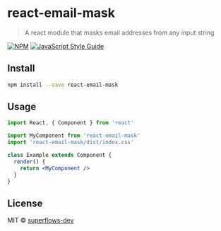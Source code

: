# react-email-mask

> A react module that masks email addresses from any input string

[![NPM](https://img.shields.io/npm/v/react-email-mask.svg)](https://www.npmjs.com/package/react-email-mask) [![JavaScript Style Guide](https://img.shields.io/badge/code_style-standard-brightgreen.svg)](https://standardjs.com)

## Install

```bash
npm install --save react-email-mask
```

## Usage

```jsx
import React, { Component } from 'react'

import MyComponent from 'react-email-mask'
import 'react-email-mask/dist/index.css'

class Example extends Component {
  render() {
    return <MyComponent />
  }
}
```

## License

MIT © [superflows-dev](https://github.com/superflows-dev)
